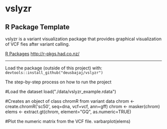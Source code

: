 # vslyzr

## R Package Template

vslyzr is a variant visualization package that provides graphical visualization of VCF fies after variant calling.

  [R Packages](http://r-pkgs.had.co.nz/) <http://r-pkgs.had.co.nz/>

-----------------------------------------------

Load the package (outside of this project) with:
    `devtools::install_github("deusbajaj/vslyzr")`
    
The step-by-step process on how to run the project

#Load the dataset
load("./data/vslyzr_example.rdata")

#Creates an object of class chromR from variant data
chrom <- create.chromR('sc50', seq=dna, vcf=vcf, ann=gff)
chrom <- masker(chrom)
elems <- extract.gt(chrom, element="GQ", as.numeric=TRUE)


#Plot the numeric matrix from the VCF file.
varbarplot(elems)




